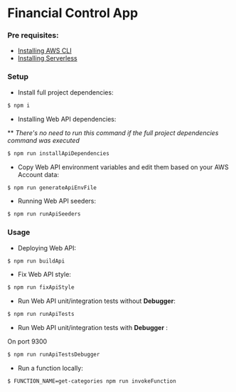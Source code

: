 # Financial Control App

### Pre requisites:

- [Installing AWS CLI](https://docs.aws.amazon.com/cli/latest/userguide/cli-chap-install.html)
- [Installing Serverless](https://serverless.com/framework/docs/getting-started/)

### Setup

- Install full project dependencies:

```bash
$ npm i
```

- Installing Web API dependencies:

** <i>There's no need to run this command if the full project dependencies command was executed</i>

```bash
$ npm run installApiDependencies
```

- Copy Web API environment variables and edit them based on your AWS Account data:

```bash
$ npm run generateApiEnvFile
```

- Running Web API seeders:

```bash
$ npm run runApiSeeders
```

### Usage

- Deploying Web API:

```bash
$ npm run buildApi
```

- Fix Web API style:

```bash
$ npm run fixApiStyle
```

- Run Web API unit/integration tests without **Debugger**:

```bash
$ npm run runApiTests
```

- Run Web API unit/integration tests with **Debugger** :

On port 9300

```bash
$ npm run runApiTestsDebugger
```

- Run a function locally:

```bash
$ FUNCTION_NAME=get-categories npm run invokeFunction
```
